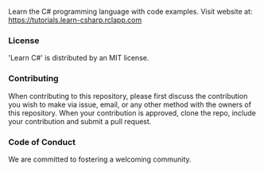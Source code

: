 Learn the C# programming language with code examples. Visit website at: https://tutorials.learn-csharp.rclapp.com

### License
'Learn C#' is distributed by an MIT license.

### Contributing
When contributing to this repository, please first discuss the contribution you wish to make via issue, email, or any other method with the owners of this repository. When your contribution is approved, clone the repo, include your contribution and submit a pull request.

### Code of Conduct
We are committed to fostering a welcoming community.
                            

